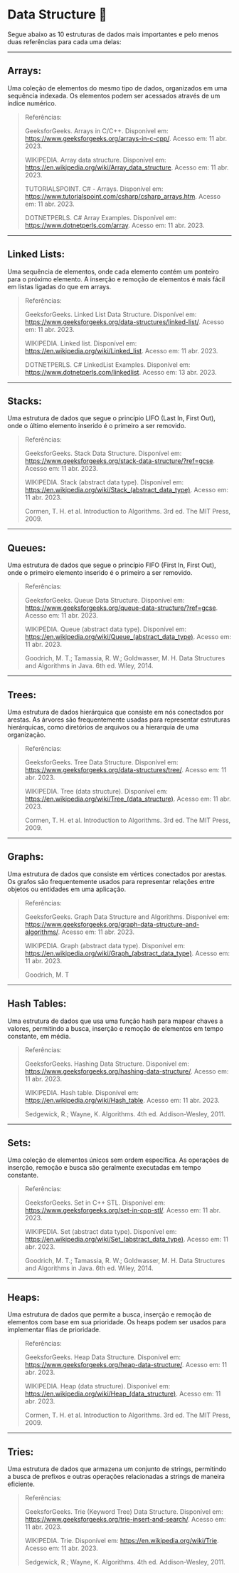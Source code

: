 # Data Structure 🎲

Segue abaixo as 10 estruturas de dados mais importantes e pelo menos duas referências para cada uma delas:

---

## Arrays:

Uma coleção de elementos do mesmo tipo de dados, organizados em uma sequência indexada. Os elementos podem ser acessados através de um índice numérico.

> Referências:
>
> GeeksforGeeks. Arrays in C/C++. Disponível em: https://www.geeksforgeeks.org/arrays-in-c-cpp/. Acesso em: 11 abr. 2023.
>
> WIKIPEDIA. Array data structure. Disponível em: https://en.wikipedia.org/wiki/Array_data_structure. Acesso em: 11 abr. 2023.
>
> TUTORIALSPOINT. C# - Arrays. Disponível em: https://www.tutorialspoint.com/csharp/csharp_arrays.htm. Acesso em: 11 abr. 2023.
>
> DOTNETPERLS. C# Array Examples. Disponível em: https://www.dotnetperls.com/array. Acesso em: 11 abr. 2023.

---

## Linked Lists:

Uma sequência de elementos, onde cada elemento contém um ponteiro para o próximo elemento. A inserção e remoção de elementos é mais fácil em listas ligadas do que em arrays.

> Referências:
>
> GeeksforGeeks. Linked List Data Structure. Disponível em: https://www.geeksforgeeks.org/data-structures/linked-list/. Acesso em: 11 abr. 2023.
>
> WIKIPEDIA. Linked list. Disponível em: https://en.wikipedia.org/wiki/Linked_list. Acesso em: 11 abr. 2023.
>
> DOTNETPERLS. C# LinkedList Examples. Disponível em: https://www.dotnetperls.com/linkedlist. Acesso em: 13 abr. 2023.

---

## Stacks:

Uma estrutura de dados que segue o princípio LIFO (Last In, First Out), onde o último elemento inserido é o primeiro a ser removido.

> Referências:
>
> GeeksforGeeks. Stack Data Structure. Disponível em: https://www.geeksforgeeks.org/stack-data-structure/?ref=gcse. Acesso em: 11 abr. 2023.
>
> WIKIPEDIA. Stack (abstract data type). Disponível em: https://en.wikipedia.org/wiki/Stack_(abstract_data_type). Acesso em: 11 abr. 2023.
>
> Cormen, T. H. et al. Introduction to Algorithms. 3rd ed. The MIT Press, 2009.

---

## Queues:

Uma estrutura de dados que segue o princípio FIFO (First In, First Out), onde o primeiro elemento inserido é o primeiro a ser removido.

> Referências:
>
> GeeksforGeeks. Queue Data Structure. Disponível em: https://www.geeksforgeeks.org/queue-data-structure/?ref=gcse. Acesso em: 11 abr. 2023.
>
> WIKIPEDIA. Queue (abstract data type). Disponível em: https://en.wikipedia.org/wiki/Queue_(abstract_data_type). Acesso em: 11 abr. 2023.
>
> Goodrich, M. T.; Tamassia, R. W.; Goldwasser, M. H. Data Structures and Algorithms in Java. 6th ed. Wiley, 2014.

---

## Trees:

Uma estrutura de dados hierárquica que consiste em nós conectados por arestas. As árvores são frequentemente usadas para representar estruturas hierárquicas, como diretórios de arquivos ou a hierarquia de uma organização.

> Referências:
>
> GeeksforGeeks. Tree Data Structure. Disponível em: https://www.geeksforgeeks.org/data-structures/tree/. Acesso em: 11 abr. 2023.
>
> WIKIPEDIA. Tree (data structure). Disponível em: https://en.wikipedia.org/wiki/Tree_(data_structure). Acesso em: 11 abr. 2023.
>
> Cormen, T. H. et al. Introduction to Algorithms. 3rd ed. The MIT Press, 2009.

---

## Graphs:

Uma estrutura de dados que consiste em vértices conectados por arestas. Os grafos são frequentemente usados para representar relações entre objetos ou entidades em uma aplicação.

> Referências:
>
> GeeksforGeeks. Graph Data Structure and Algorithms. Disponível em: https://www.geeksforgeeks.org/graph-data-structure-and-algorithms/. Acesso em: 11 abr. 2023.
>
> WIKIPEDIA. Graph (abstract data type). Disponível em: https://en.wikipedia.org/wiki/Graph_(abstract_data_type). Acesso em: 11 abr. 2023.
>
> Goodrich, M. T

---

## Hash Tables:

Uma estrutura de dados que usa uma função hash para mapear chaves a valores, permitindo a busca, inserção e remoção de elementos em tempo constante, em média.

> Referências:
>
> GeeksforGeeks. Hashing Data Structure. Disponível em: https://www.geeksforgeeks.org/hashing-data-structure/. Acesso em: 11 abr. 2023.
>
> WIKIPEDIA. Hash table. Disponível em: https://en.wikipedia.org/wiki/Hash_table. Acesso em: 11 abr. 2023.
>
> Sedgewick, R.; Wayne, K. Algorithms. 4th ed. Addison-Wesley, 2011.

---

## Sets:

Uma coleção de elementos únicos sem ordem específica. As operações de inserção, remoção e busca são geralmente executadas em tempo constante.

> Referências:
>
> GeeksforGeeks. Set in C++ STL. Disponível em: https://www.geeksforgeeks.org/set-in-cpp-stl/. Acesso em: 11 abr. 2023.
>
> WIKIPEDIA. Set (abstract data type). Disponível em: https://en.wikipedia.org/wiki/Set_(abstract_data_type). Acesso em: 11 abr. 2023.
>
> Goodrich, M. T.; Tamassia, R. W.; Goldwasser, M. H. Data Structures and Algorithms in Java. 6th ed. Wiley, 2014.

---

## Heaps:

Uma estrutura de dados que permite a busca, inserção e remoção de elementos com base em sua prioridade. Os heaps podem ser usados para implementar filas de prioridade.

> Referências:
>
> GeeksforGeeks. Heap Data Structure. Disponível em: https://www.geeksforgeeks.org/heap-data-structure/. Acesso em: 11 abr. 2023.
>
> WIKIPEDIA. Heap (data structure). Disponível em: https://en.wikipedia.org/wiki/Heap_(data_structure). Acesso em: 11 abr. 2023.
>
> Cormen, T. H. et al. Introduction to Algorithms. 3rd ed. The MIT Press, 2009.

---

## Tries:

Uma estrutura de dados que armazena um conjunto de strings, permitindo a busca de prefixos e outras operações relacionadas a strings de maneira eficiente.

> Referências:
>
> GeeksforGeeks. Trie (Keyword Tree) Data Structure. Disponível em: https://www.geeksforgeeks.org/trie-insert-and-search/. Acesso em: 11 abr. 2023.
>
> WIKIPEDIA. Trie. Disponível em: https://en.wikipedia.org/wiki/Trie. Acesso em: 11 abr. 2023.
>
> Sedgewick, R.; Wayne, K. Algorithms. 4th ed. Addison-Wesley, 2011.
